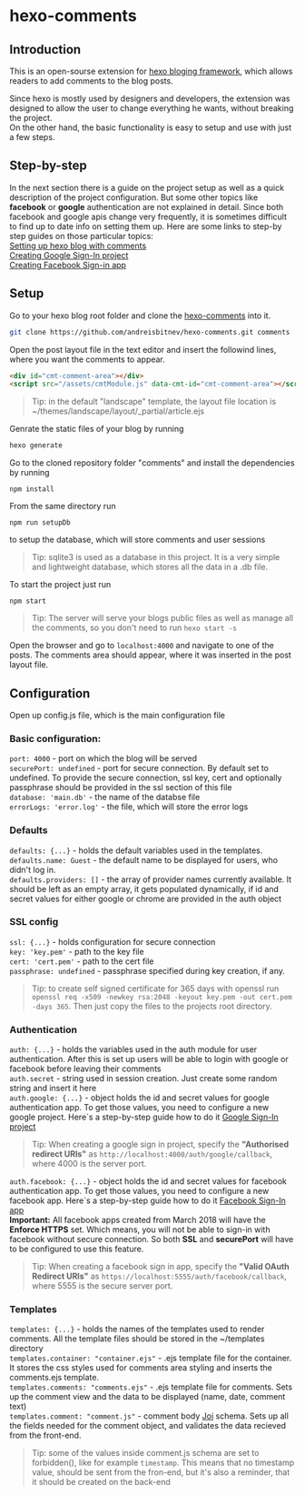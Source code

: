 # hexo-comments

## Introduction
This is an open-sourse extension for [hexo bloging framework](https://hexo.io/), which allows readers to add comments to the blog posts.<br>

Since hexo is mostly used by designers and developers, the extension was designed to allow the user to change everything he wants, without breaking the project.<br>
On the other hand, the basic functionality is easy to setup and use with just a few steps.

## Step-by-step
In the next section there is a guide on the project setup as well as a quick description of the project configuration. But some other topics like <b>facebook</b> or <b>google</b> authentication are not explained in detail. Since both facebook and google apis change very frequently, it is sometimes difficult to find up to date info on setting them up. Here are some links to step-by step guides on those particular topics:<br>
[Setting up hexo blog with comments](http://andreisbitnev.com/2018/03/24/hexo-comments/)<br>
[Creating Google Sign-In project](http://andreisbitnev.com/2018/03/23/Google-Sign-In-project/)<br>
[Creating Facebook Sign-in app](http://andreisbitnev.com/2018/03/23/facebook-authentication-app/)<br>

## Setup

Go to your hexo blog root folder and clone the [hexo-comments](https://github.com/andreisbitnev/hexo-comments) into it.
```bash
git clone https://github.com/andreisbitnev/hexo-comments.git comments
```
Open the post layout file in the text editor and insert the followind lines, where you want the comments to appear.
```html
<div id="cmt-comment-area"></div>
<script src="/assets/cmtModule.js" data-cmt-id="cmt-comment-area"></script>
```
>Tip: in the default "landscape" template, the layout file location is ~/themes/landscape/layout/_partial/article.ejs

Genrate the static files of your blog by running
```bash
hexo generate
```
Go to the cloned repository folder "comments" and install the dependencies by running 
```
npm install
```
From the same directory run 
```
npm run setupDb
```
to setup the database, which will store comments and user sessions

>Tip: sqlite3 is used as a database in this project. It is a very simple and lightweight database, which stores all the data in a .db file.

To start the project just run
```
npm start
```
>Tip: The server will serve your blogs public files as well as manage all the comments, so you don't need to run `hexo start -s`

Open the browser and go to `localhost:4000` and navigate to one of the posts. The comments area should appear, where it was inserted in the post layout file.

## Configuration

Open up config.js file, which is the main configuration file<br>

### Basic configuration:
`port: 4000` - port on which the blog will be served<br>
`securePort: undefined` - port for secure connection. By default set to undefined. To provide the secure connection, ssl key, cert and optionally passphrase should be provided in the ssl section of this file<br>
`database: 'main.db'` - the name of the databse file<br>
`errorLogs: 'error.log'` - the file, which will store the error logs<br>

### Defaults
`defaults: {...}` - holds the default variables used in the templates.<br>
`defaults.name: Guest` - the default name to be displayed for users, who didn't log in.<br>
`defaults.providers: []` - the array of provider names currently available. It should be left as an empty array, it gets populated dynamically, if id and secret values for either google or chrome are provided in the auth object<br>

### SSL config
`ssl: {...}` - holds configuration for secure connection<br>
`key: 'key.pem'` - path to the key file<br>
`cert: 'cert.pem'` - path to the cert file<br>
`passphrase: undefined` - passphrase specified during key creation, if any.<br>
> Tip: to create self signed certificate for 365 days with openssl run `openssl req -x509 -newkey rsa:2048 -keyout key.pem -out cert.pem -days 365`. Then just copy the files to the projects root directory.

### Authentication
`auth: {...}` - holds the variables used in the auth module for user authentication. After this is set up users will be able to login with google or facebook before leaving their comments<br>
`auth.secret` - string used in session creation. Just create some random string and insert it here<br>
`auth.google: {...}` - object holds the id and secret values for google authentication app. To get those values, you need to configure a new google project. Here\`s a step-by-step guide how to do it [Google Sign-In project](http://andreisbitnev.com/2018/03/23/Google-Sign-In-project/)<br>
>Tip: When creating a google sign in project, specify the <b>"Authorised redirect URIs"</b> as `http://localhost:4000/auth/google/callback`, where 4000 is the server port.

`auth.facebook: {...}` - object holds the id and secret values for facebook authentication app. To get those values, you need to configure a new facebook app. Here\`s a step-by-step guide how to do it [Facebook Sign-In app](http://andreisbitnev.com/2018/03/23/facebook-authentication-app/)<br>
<b>Important:</b> All facebook apps created from March 2018 will have the <b>Enforce HTTPS</b> set. Which means, you will not be able to sign-in with facebook without secure connection. So both <b>SSL</b> and <b>securePort</b> will have to be configured to use this feature.
>Tip: When creating a facebook sign in app, specify the <b>"Valid OAuth Redirect URIs"</b> as `https://localhost:5555/auth/facebook/callback`, where 5555 is the secure server port.

### Templates
`templates: {...}` - holds the names of the templates used to render comments. All the template files should be stored in the ~/templates directory<br>
`templates.container: "container.ejs"` - .ejs template file for the container. It stores the css styles used for comments area styling and inserts the comments.ejs template.<br>
`templates.comments: "comments.ejs"` - .ejs template file for comments. Sets up the comment view and the data to be displayed (name, date, comment text)<br>
`templates.comment: "comment.js"` - comment body [Joi](https://github.com/hapijs/joi) schema. Sets up all the fields needed for the comment object, and validates the data recieved from the front-end.

>Tip: some of the values inside comment.js schema are set to forbidden(), like for example `timestamp`. This means that no timestamp value, should be sent from the fron-end, but it's also a reminder, that it should be created on the back-end
